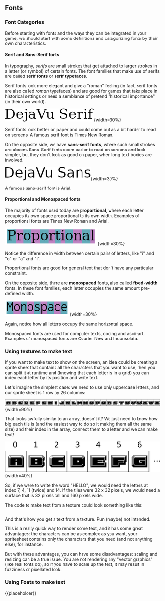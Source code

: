 Fonts
-----

### Font Categories

Before starting with fonts and the ways they can be integrated in your game, we should start with some definitions and categorizing fonts by their own characteristics.

#### Serif and Sans-Serif fonts

In typography, *serifs* are small strokes that get attached to larger strokes in a letter (or symbol) of certain fonts. The font families that make use of serifs are called **serif fonts** or **serif typefaces**.

Serif fonts look more elegant and give a "roman" feeling (in fact, serif fonts are also called *roman* typefaces) and are good for games that take place in historical settings or need a semblance of pretend "historical importance" (in their own world).

![Example of a serif font (DejaVu Serif)](./images/resources/serif_font.png){width=30%}

Serif fonts look better on paper and could come out as a bit harder to read on screens. A famous serif font is Times New Roman.

On the opposite side, we have **sans-serif fonts**, where such small strokes are absent. Sans-Serif fonts seem easier to read on screens and look simpler, but they don't look as good on paper, when long text bodies are involved.

![Example of a sans-serif font (DejaVu Sans)](./images/resources/sans_serif_font.png){width=30%}

A famous sans-serif font is Arial.

#### Proportional and Monospaced fonts

The majority of fonts used today are **proportional**, where each letter occupies its own space proportional to its own width. Examples of proportional fonts are Times New Roman and Arial.

![Example of a proportional font (DejaVu Serif)](./images/resources/proportional_font.png){width=30%}

Notice the difference in width between certain pairs of letters, like "i" and "o" or "a" and "l".

Proportional fonts are good for general text that don't have any particular constraint.

On the opposite side, there are **monospaced** fonts, also called **fixed-width** fonts. In these font families, each letter occupies the same amount pre-defined width.

![Example of a monospaced font (Inconsolata)](./images/resources/monospace_font.png){width=30%}

Again, notice how all letters occupy the same horizontal space.

Monospaced fonts are used for computer texts, coding and ascii-art. Examples of monospaced fonts are Courier New and Inconsolata.

### Using textures to make text

If you want to make text to show on the screen, an idea could be creating a sprite sheet that contains all the characters that you want to use, then you can split it at runtime and (knowing that each letter is in a grid) you can index each letter by its position and write text.

Let's imagine the simplest case: we need to use only uppercase letters, and our sprite sheet is 1 row by 26 columns:

![A simple spritesheet for rendering text using textures](./images/resources/texture_text.svg){width=90%}

That looks awfully similar to an array, doesn't it? We just need to know how big each tile is (and the easiest way to do so it making them all the same size) and their index in the array, connect them to a letter and we can make text!

![Indexing our spritesheet for rendering](./images/resources/texture_text_index.svg){width=40%}

So, if we were to write the word "HELLO", we would need the letters at index 7, 4, 11 (twice) and 14. If the tiles were 32 x 32 pixels, we would need a surface that is 32 pixels tall and 160 pixels wide.

The code to make text from a texture could look something like this:

```{src='resources/texture_text' caption='A simple algorithm to create a text using a texture'}
```

And that's how you get a text from a texture. Pun (maybe) not intended.

This is a really quick way to render some text, and it has some great advantages: the characters can be as complex as you want, your spritesheet contains only the characters that you need (and not anything else), for instance.

But with those advantages, you can have some disadvantages: scaling and resizing can be a true issue. You are not rendering any "vector graphics" (like real fonts do), so if you have to scale up the text, it may result in fuzziness or pixellated look.

### Using Fonts to make text

{{placeholder}}

<!-- TODO: Good and resizes well, but can be slower cause the text needs to be rendered -->

